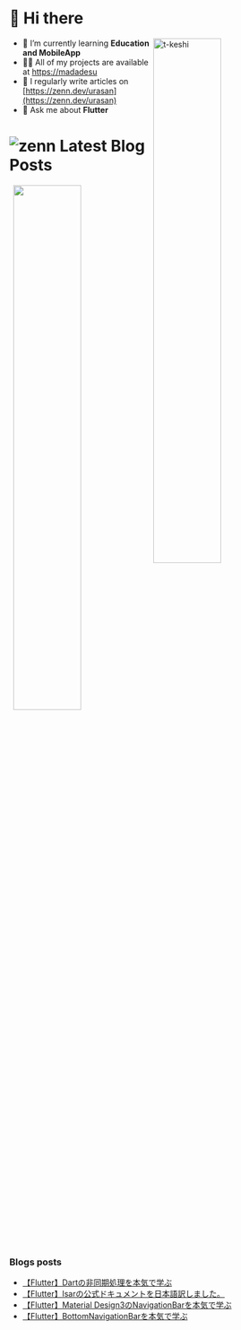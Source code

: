 # 👋 Hi there

<p><img align="right" width="49%" src="https://github-readme-stats.vercel.app/api?username=ika020202&show_icons=true&locale=en" alt="t-keshi" /></p>

- 🌱 I’m currently learning **Education and MobileApp**
- 👨‍💻 All of my projects are available at [https://madadesu](https://madadesu)
- 📝 I regularly write articles on [https://zenn.dev/urasan](https://zenn.dev/urasan)
- 💬 Ask me about **Flutter**

# ![zenn](./icon/zenn.png) Latest Blog Posts

<p><img align="right" width="49%" src="https://github-readme-stats.vercel.app/api/top-langs?username=ika020202&show_icons=true&locale=en&layout=compact"/></p>

### Blogs posts
<!-- BLOG-POST-LIST:START -->
- [【Flutter】Dartの非同期処理を本気で学ぶ](https://zenn.dev/urasan/articles/f6613470658de1)
- [【Flutter】Isarの公式ドキュメントを日本語訳しました。](https://zenn.dev/urasan/articles/16cb45968b8e13)
- [【Flutter】Material Design3のNavigationBarを本気で学ぶ](https://zenn.dev/urasan/articles/e9b18c47d1747d)
- [【Flutter】BottomNavigationBarを本気で学ぶ](https://zenn.dev/urasan/articles/5bb85a54fb23fb)
<!-- BLOG-POST-LIST:END -->

